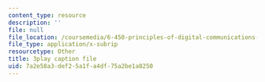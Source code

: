```yaml
---
content_type: resource
description: ''
file: null
file_location: /coursemedia/6-450-principles-of-digital-communications-i-fall-2006/7a2e58a3def25a1fa4df75a2be1a8250_PMd2ZmcvMBI.vtt
file_type: application/x-subrip
resourcetype: Other
title: 3play caption file
uid: 7a2e58a3-def2-5a1f-a4df-75a2be1a8250
---
```

